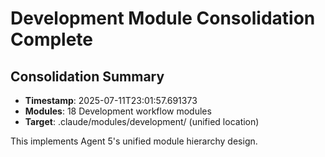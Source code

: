 # Development Module Consolidation Complete

## Consolidation Summary
- **Timestamp**: 2025-07-11T23:01:57.691373
- **Modules**: 18 Development workflow modules
- **Target**: .claude/modules/development/ (unified location)

This implements Agent 5's unified module hierarchy design.
